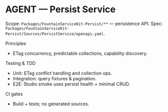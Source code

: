 # AGENT — Persist Service

Scope: `Packages/FountainServiceKit-Persist/**` — persistence API.
Spec: `Packages/FountainServiceKit-Persist/Sources/PersistService/openapi.yaml`.

Principles
- ETag concurrency, predictable collections, capability discovery.

Testing & TDD
- Unit: ETag conflict handling and collection ops.
- Integration: query fixtures & pagination.
- E2E: Studio smoke uses persist health + minimal CRUD.

CI gates
- Build + tests; no generated sources.

